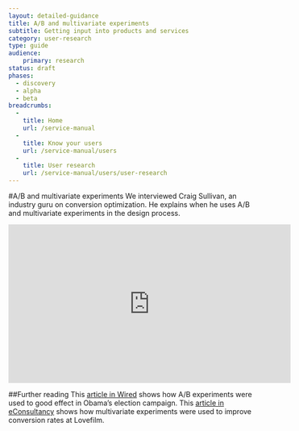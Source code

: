 ```yaml
---
layout: detailed-guidance
title: A/B and multivariate experiments
subtitle: Getting input into products and services
category: user-research
type: guide
audience: 
    primary: research 
status: draft
phases:
  - discovery
  - alpha
  - beta
breadcrumbs:
  -
    title: Home
    url: /service-manual
  -
    title: Know your users
    url: /service-manual/users
  -
    title: User research
    url: /service-manual/users/user-research
---
```

    
#A/B and multivariate experiments
We interviewed Craig Sullivan, an industry guru on conversion optimization. He explains when he uses A/B and multivariate experiments in the design process.

<iframe width="560" height="315" src="http://www.youtube.com/embed/mS0RKEUPnLA?rel=0" frameborder="0" allowfullscreen></iframe>

##Further reading
This [article in Wired](http://www.wired.com/business/2012/04/ff_abtesting/all/1) shows how A/B experiments were used to good effect in Obama’s election campaign.
This [article in eConsultancy](http://econsultancy.com/uk/blog/2454-q-a-lovefilm-s-craig-sullivan-on-a-b-and-multi-variate-testing) shows how multivariate experiments were used to improve conversion rates at Lovefilm.
